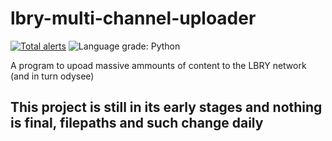 # lbry-multi-channel-uploader
[![Total alerts](https://img.shields.io/lgtm/alerts/g/LBRY-Omnibus/lbry-multi-channel-uploader.svg?logo=lgtm&logoWidth=18)](https://lgtm.com/projects/g/LBRY-Omnibus/lbry-multi-channel-uploader/alerts/)
![Language grade: Python](https://img.shields.io/lgtm/grade/python/g/LBRY-Omnibus/lbry-multi-channel-uploader.svg?logo=lgtm&logoWidth=18)

A program to upoad massive ammounts of content to the LBRY network (and in turn odysee)

## This project is still in its early stages and nothing is final, filepaths and such change daily
